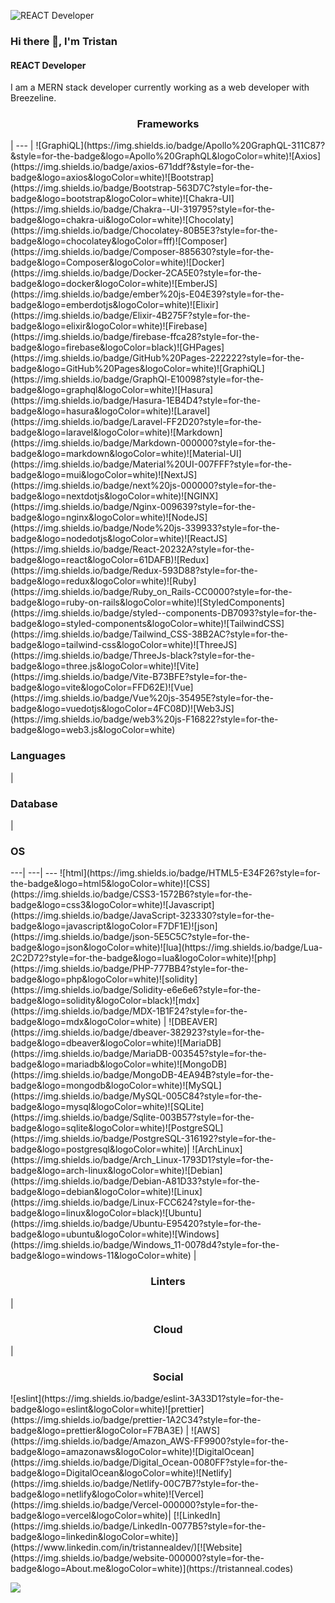 ![REACT Developer](https://github.com/Darkskittlz/darkmeow-portfolio/blob/master/src/assets/images/headerLogo.png?raw=true)



### Hi there 👋, I'm Tristan

#### REACT Developer

I am a MERN stack developer currently working as a web developer with Breezeline. 

<center><h3>Frameworks</h3></center> |
--- |
![GraphiQL](https://img.shields.io/badge/Apollo%20GraphQL-311C87?&style=for-the-badge&logo=Apollo%20GraphQL&logoColor=white)![Axios](https://img.shields.io/badge/axios-671ddf?&style=for-the-badge&logo=axios&logoColor=white)![Bootstrap](https://img.shields.io/badge/Bootstrap-563D7C?style=for-the-badge&logo=bootstrap&logoColor=white)![Chakra-UI](https://img.shields.io/badge/Chakra--UI-319795?style=for-the-badge&logo=chakra-ui&logoColor=white)![Chocolaty](https://img.shields.io/badge/Chocolatey-80B5E3?style=for-the-badge&logo=chocolatey&logoColor=fff)![Composer](https://img.shields.io/badge/Composer-885630?style=for-the-badge&logo=Composer&logoColor=white)![Docker](https://img.shields.io/badge/Docker-2CA5E0?style=for-the-badge&logo=docker&logoColor=white)![EmberJS](https://img.shields.io/badge/ember%20js-E04E39?style=for-the-badge&logo=emberdotjs&logoColor=white)![Elixir](https://img.shields.io/badge/Elixir-4B275F?style=for-the-badge&logo=elixir&logoColor=white)![Firebase](https://img.shields.io/badge/firebase-ffca28?style=for-the-badge&logo=firebase&logoColor=black)![GHPages](https://img.shields.io/badge/GitHub%20Pages-222222?style=for-the-badge&logo=GitHub%20Pages&logoColor=white)![GraphiQL](https://img.shields.io/badge/GraphQl-E10098?style=for-the-badge&logo=graphql&logoColor=white)![Hasura](https://img.shields.io/badge/Hasura-1EB4D4?style=for-the-badge&logo=hasura&logoColor=white)![Laravel](https://img.shields.io/badge/Laravel-FF2D20?style=for-the-badge&logo=laravel&logoColor=white)![Markdown](https://img.shields.io/badge/Markdown-000000?style=for-the-badge&logo=markdown&logoColor=white)![Material-UI](https://img.shields.io/badge/Material%20UI-007FFF?style=for-the-badge&logo=mui&logoColor=white)![NextJS](https://img.shields.io/badge/next%20js-000000?style=for-the-badge&logo=nextdotjs&logoColor=white)![NGINX](https://img.shields.io/badge/Nginx-009639?style=for-the-badge&logo=nginx&logoColor=white)![NodeJS](https://img.shields.io/badge/Node%20js-339933?style=for-the-badge&logo=nodedotjs&logoColor=white)![ReactJS](https://img.shields.io/badge/React-20232A?style=for-the-badge&logo=react&logoColor=61DAFB)![Redux](https://img.shields.io/badge/Redux-593D88?style=for-the-badge&logo=redux&logoColor=white)![Ruby](https://img.shields.io/badge/Ruby_on_Rails-CC0000?style=for-the-badge&logo=ruby-on-rails&logoColor=white)![StyledComponents](https://img.shields.io/badge/styled--components-DB7093?style=for-the-badge&logo=styled-components&logoColor=white)![TailwindCSS](https://img.shields.io/badge/Tailwind_CSS-38B2AC?style=for-the-badge&logo=tailwind-css&logoColor=white)![ThreeJS](https://img.shields.io/badge/ThreeJs-black?style=for-the-badge&logo=three.js&logoColor=white)![Vite](https://img.shields.io/badge/Vite-B73BFE?style=for-the-badge&logo=vite&logoColor=FFD62E)![Vue](https://img.shields.io/badge/Vue%20js-35495E?style=for-the-badge&logo=vuedotjs&logoColor=4FC08D)![Web3JS](https://img.shields.io/badge/web3%20js-F16822?style=for-the-badge&logo=web3.js&logoColor=white)

<h3>Languages</h3> | <h3>Database</h3> | <h3>OS</h3>
---| ---| ---
![html](https://img.shields.io/badge/HTML5-E34F26?style=for-the-badge&logo=html5&logoColor=white)![CSS](https://img.shields.io/badge/CSS3-1572B6?style=for-the-badge&logo=css3&logoColor=white)![Javascript](https://img.shields.io/badge/JavaScript-323330?style=for-the-badge&logo=javascript&logoColor=F7DF1E)![json](https://img.shields.io/badge/json-5E5C5C?style=for-the-badge&logo=json&logoColor=white)![lua](https://img.shields.io/badge/Lua-2C2D72?style=for-the-badge&logo=lua&logoColor=white)![php](https://img.shields.io/badge/PHP-777BB4?style=for-the-badge&logo=php&logoColor=white)![solidity](https://img.shields.io/badge/Solidity-e6e6e6?style=for-the-badge&logo=solidity&logoColor=black)![mdx](https://img.shields.io/badge/MDX-1B1F24?style=for-the-badge&logo=mdx&logoColor=white) | ![DBEAVER](https://img.shields.io/badge/dbeaver-382923?style=for-the-badge&logo=dbeaver&logoColor=white)![MariaDB](https://img.shields.io/badge/MariaDB-003545?style=for-the-badge&logo=mariadb&logoColor=white)![MongoDB](https://img.shields.io/badge/MongoDB-4EA94B?style=for-the-badge&logo=mongodb&logoColor=white)![MySQL](https://img.shields.io/badge/MySQL-005C84?style=for-the-badge&logo=mysql&logoColor=white)![SQLite](https://img.shields.io/badge/Sqlite-003B57?style=for-the-badge&logo=sqlite&logoColor=white)![PostgreSQL](https://img.shields.io/badge/PostgreSQL-316192?style=for-the-badge&logo=postgresql&logoColor=white)| ![ArchLinux](https://img.shields.io/badge/Arch_Linux-1793D1?style=for-the-badge&logo=arch-linux&logoColor=white)![Debian](https://img.shields.io/badge/Debian-A81D33?style=for-the-badge&logo=debian&logoColor=white)![Linux](https://img.shields.io/badge/Linux-FCC624?style=for-the-badge&logo=linux&logoColor=black)![Ubuntu](https://img.shields.io/badge/Ubuntu-E95420?style=for-the-badge&logo=ubuntu&logoColor=white)![Windows](https://img.shields.io/badge/Windows_11-0078d4?style=for-the-badge&logo=windows-11&logoColor=white)
| <center><h3>Linters</h3></center> | <center><h3>Cloud</h3></center> | <center><h3>Social</h3></center>
![eslint](https://img.shields.io/badge/eslint-3A33D1?style=for-the-badge&logo=eslint&logoColor=white)![prettier](https://img.shields.io/badge/prettier-1A2C34?style=for-the-badge&logo=prettier&logoColor=F7BA3E) | ![AWS](https://img.shields.io/badge/Amazon_AWS-FF9900?style=for-the-badge&logo=amazonaws&logoColor=white)![DigitalOcean](https://img.shields.io/badge/Digital_Ocean-0080FF?style=for-the-badge&logo=DigitalOcean&logoColor=white)![Netlify](https://img.shields.io/badge/Netlify-00C7B7?style=for-the-badge&logo=netlify&logoColor=white)![Vercel](https://img.shields.io/badge/Vercel-000000?style=for-the-badge&logo=vercel&logoColor=white)| [![LinkedIn](https://img.shields.io/badge/LinkedIn-0077B5?style=for-the-badge&logo=linkedin&logoColor=white)](https://www.linkedin.com/in/tristannealdev/)[![Website](https://img.shields.io/badge/website-000000?style=for-the-badge&logo=About.me&logoColor=white)](https://tristanneal.codes) 


![](https://github.com/darkskittlz/snk/raw/output/github-contribution-grid-snake.svg)

